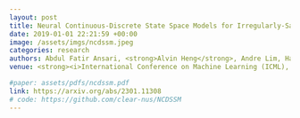 ```yaml
---
layout: post
title: Neural Continuous-Discrete State Space Models for Irregularly-Sampled Time Series
date: 2019-01-01 22:21:59 +00:00
image: /assets/imgs/ncdssm.jpeg
categories: research
authors: Abdul Fatir Ansari, <strong>Alvin Heng</strong>, Andre Lim, Harold Soh
venue: <strong><i>International Conference on Machine Learning (ICML), 2023, Oral</i></strong>

#paper: assets/pdfs/ncdssm.pdf
link: https://arxiv.org/abs/2301.11308
# code: https://github.com/clear-nus/NCDSSM
---
```

